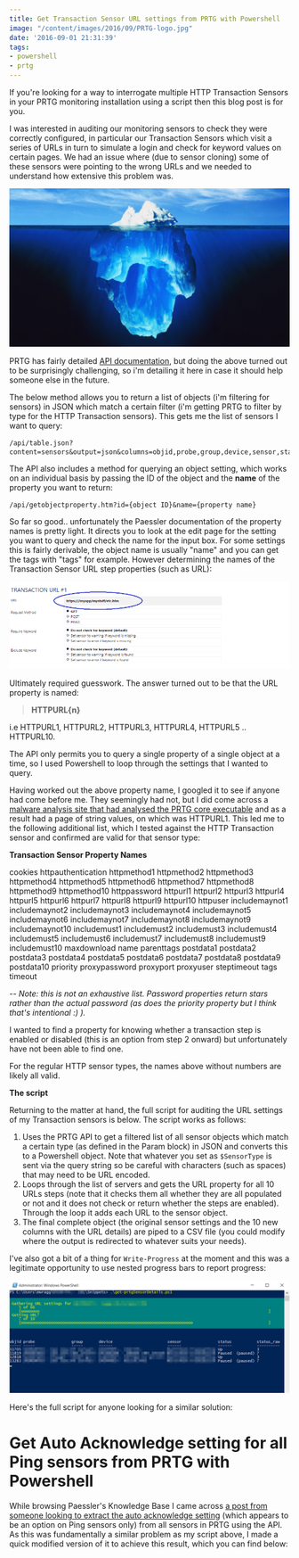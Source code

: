 ```yaml
---
title: Get Transaction Sensor URL settings from PRTG with Powershell
image: "/content/images/2016/09/PRTG-logo.jpg"
date: '2016-09-01 21:31:39'
tags:
- powershell
- prtg
---
```

If you're looking for a way to interrogate multiple HTTP Transaction Sensors in your PRTG monitoring installation using a script then this blog post is for you.

I was interested in auditing our monitoring sensors to check they were correctly configured, in particular our Transaction Sensors which visit a series of URLs in turn to simulate a login and check for keyword values on certain pages. We had an issue where (due to sensor cloning) some of these sensors were pointing to the wrong URLs and we needed to understand how extensive this problem was.

![](/content/images/2016/09/tip-of-the-iceberg-90839.jpg)

PRTG has fairly detailed [API documentation](https://www.paessler.com/manuals/prtg/application_programming_interface_api_definition), but doing the above turned out to be surprisingly challenging, so i'm detailing it here in case it should help someone else in the future. 

The below method allows you to return a list of objects (i'm filtering for sensors) in JSON which match a certain filter (i'm getting PRTG to filter by type for the HTTP Transaction sensors). This gets me the list of sensors I want to query:

```
/api/table.json?content=sensors&output=json&columns=objid,probe,group,device,sensor,status&count=10000&filter_type=HTTPTransaction
```

The API also includes a method for querying an object setting, which works on an individual basis by passing the ID of the object and the **name** of the property you want to return:

```
/api/getobjectproperty.htm?id={object ID}&name={property name}
```

So far so good.. unfortunately the Paessler documentation of the property names is pretty light. It directs you to look at the edit page for the setting you want to query and check the name for the input box. For some settings this is fairly derivable, the object name is usually "name" and you can get the tags with "tags" for example. However determining the names of the Transaction Sensor URL step properties (such as URL):

![](/content/images/2016/09/TransactionURL-2.png)

Ultimately required guesswork. The answer turned out to be that the URL property is named:

> **HTTPURL{n}** 

i.e HTTPURL1, HTTPURL2, HTTPURL3, HTTPURL4, HTTPURL5 .. HTTPURL10.

The API only permits you to query a single property of a single object at a time, so I used Powershell to loop through the settings that I wanted to query.

Having worked out the above property name, I googled it to see if anyone had come before me. They seemingly had not, but I did come across a [malware analysis site that had analysed the PRTG core executable](https://malwr.com/analysis/OGNhNjRlZTI4NmI4NGZlNGJjM2U2M2Y1ZWIwZjhkNzQ/) and as a result had a page of string values, on which was HTTPURL1. This led me to the following additional list, which I tested against the HTTP Transaction sensor and confirmed are valid for that sensor type:

**Transaction Sensor Property Names**

cookies
httpauthentication
httpmethod1
httpmethod2
httpmethod3
httpmethod4
httpmethod5
httpmethod6
httpmethod7
httpmethod8
httpmethod9
httpmethod10
httppassword
httpurl1
httpurl2
httpurl3
httpurl4
httpurl5
httpurl6
httpurl7
httpurl8
httpurl9
httpurl10
httpuser
includemaynot1
includemaynot2
includemaynot3
includemaynot4
includemaynot5
includemaynot6
includemaynot7
includemaynot8
includemaynot9
includemaynot10
includemust1
includemust2
includemust3
includemust4
includemust5
includemust6
includemust7
includemust8
includemust9
includemust10
maxdownload
name
parenttags
postdata1
postdata2
postdata3
postdata4
postdata5
postdata6
postdata7
postdata8
postdata9
postdata10
priority
proxypassword
proxyport
proxyuser
steptimeout
tags
timeout

*-- Note: this is not an exhaustive list. Password properties return stars rather than the actual password (as does the priority property but I think that's intentional :) ).*

I wanted to find a property for knowing whether a transaction step is enabled or disabled (this is an option from step 2 onward) but unfortunately have not been able to find one.

For the regular HTTP sensor types, the names above without numbers are likely all valid.

**The script**

Returning to the matter at hand, the full script for auditing the URL settings of my Transaction sensors is below. The script works as follows:

1. Uses the PRTG API to get a filtered list of all sensor objects which match a certain type (as defined in the Param block) in JSON and converts this to a Powershell object. Note that whatever you set as `$SensorType` is sent via the query string so be careful with characters (such as spaces) that may need to be URL encoded.
2. Loops through the list of servers and gets the URL property for all 10 URLs steps (note that it checks them all whether they are all populated or not and it does not check or return whether the steps are enabled). Through the loop it adds each URL to the sensor object.
3. The final complete object (the original sensor settings and the 10 new columns with the URL details) are piped to a CSV file (you could modify where the output is redirected to whatever suits your needs). 

I've also got a bit of a thing for `Write-Progress` at the moment and this was a legitimate opportunity to use nested progress bars to report progress:

![](/content/images/2016/09/get-prtgsensordetails.png)

Here's the full script for anyone looking for a similar solution:

<script src="https://gist.github.com/markwragg/7640aeab480f2f4e4b278908d108c1ef.js"></script>

# Get Auto Acknowledge setting for all Ping sensors from PRTG with Powershell

While browsing Paessler's Knowledge Base I came across [a post from someone looking to extract the auto acknowledge setting](https://kb.paessler.com/en/topic/71062-extract-auto-acknowledge-setting-from-all-sensors-via-api) (which appears to be an option on Ping sensors only) from all sensors in PRTG using the API. As this was fundamentally a similar problem as my script above, I made a quick modified version of it to achieve this result, which you can find below:

<script src="https://gist.github.com/markwragg/02a91560f46210cf67ca5c810681f6ae.js"></script>
